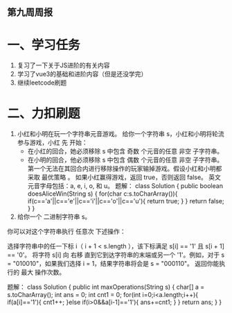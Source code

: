 ## 第九周周报

# 一、学习任务

1. 复习了一下关于JS进阶的有关内容
2. 学习了vue3的基础和进阶内容（但是还没学完）
3. 继续leetcode刷题

# 二、力扣刷题

1. 小红和小明在玩一个字符串元音游戏。
   给你一个字符串 s，小红和小明将轮流参与游戏，小红 先 开始：
    - 在小红的回合，她必须移除 s 中包含 奇数 个元音的任意 非空 子字符串。
    - 在小明的回合，他必须移除 s 中包含 偶数 个元音的任意 非空 子字符串。
      第一个无法在其回合内进行移除操作的玩家输掉游戏。假设小红和小明都采取 最优策略 。
      如果小红赢得游戏，返回 true，否则返回 false。
      英文元音字母包括：a, e, i, o, 和 u。
      题解：
      class Solution {
      public boolean doesAliceWin(String s) {
      for(char c:s.toCharArray()){
      if(c=='a'||c=='e'||c=='i'||c=='o'||c=='u'){
      return true;
      }
      }
      return false;
      }
      }
2. 给你一个
   二进制字符串
   s。

你可以对这个字符串执行 任意次 下述操作：

选择字符串中的任一下标 i（ i + 1 < s.length ），该下标满足 s[i] == '1' 且 s[i + 1] == '0'。
将字符 s[i] 向 右移 直到它到达字符串的末端或另一个 '1'。例如，对于 s = "010010"，如果我们选择 i = 1，结果字符串将会是 s = "000110"。
返回你能执行的 最大 操作次数。

题解：
class Solution {
public int maxOperations(String s) {
char[] a = s.toCharArray();
int ans = 0;
int cnt1 = 0;
for(int i=0;i<a.length;i++){
if(a[i]=='1'){
cnt1++;
}else if(i>0&&a[i-1]=='1'){
ans+=cnt1;
}
}
return ans;
}
}